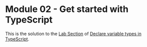 # Module 02 - Get started with TypeScript

This is the solution to the [Lab Section](https://learn.microsoft.com/en-gb/training/modules/typescript-declare-variable-types/8-types-lab) of [Declare variable types in TypeScript](https://learn.microsoft.com/en-gb/training/modules/typescript-declare-variable-types/).
